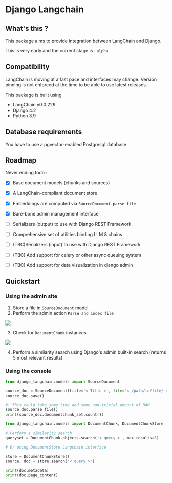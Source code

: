 # Django Langchain

## What's this ?

This package aims to provide integration between LangChain and Django.

This is very early and the current stage is : `alpha`

## Compatibility

LangChain is moving at a fast pace and interfaces may change.
Version pinning is not enforced at the time to be able to use latest releases.

This package is built using 

- LangChain v0.0.229
- Django 4.2
- Python 3.9

## Database requirements

You have to use a pgvector-enabled Postgresql database


## Roadmap

Never ending todo : 

- [X] Base document models (chunks and sources)
- [X] A LangChain-compliant document store 
- [X] Embeddings are computed via `SourceDocument.parse_file`
- [X] Bare-bone admin management interface
- [ ] Serializers (output) to use with Django REST Framework
- [ ] Comprehensive set of utilities binding LLM & chains
- [ ] (TBC)Serializers (input) to use with Django REST Framework
- [ ] (TBC) Add support for celery or other async queuing system
- [ ] (TBC) Add support for data visualization in django admin


## Quickstart

### Using the admin site

1. Store a file in `SourceDocument` model
2. Perform the admin action `Parse and index file`

![](django-langchain/docs/assets/parse-and-index.jpg)

3. Check for `DocumentChunk` instances

![](django-langchain/docs/assets/documentchunk-instances.jpg)

4. Perform a similarity search using Django's admin built-in search (returns 5 most relevant results)


### Using the console

```python
from django_langchain.models import SourceDocument

source_doc = SourceDocument(title='< Title >', file='< /path/to/file/ >')
source_doc.save()

#: This could take some time and some non-trivial amount of RAM
source_doc.parse_file()
print(source_doc.documentchunk_set.count())
```

```python
from django_langchain.models import DocumentChunk, DocumentChunkStore

# Perform a similarity search
queryset = DocumentChunk.objects.search('< query >', max_results=5)

# Or using DocumentStore Langchain interface

store = DocumentChunkStore()
source, doc = store.search("< query >")

print(doc.metadata)
print(doc.page_content)
```
